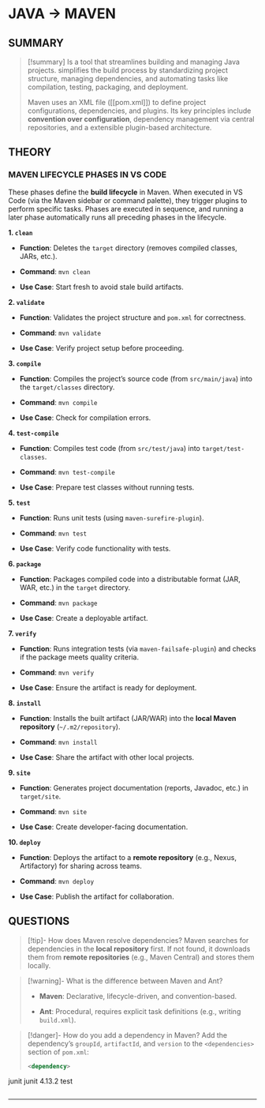 # JAVA -> MAVEN
## SUMMARY
> [!summary]
> Is a tool that streamlines building and managing Java projects. simplifies the build process by standardizing project structure, managing dependencies, and automating tasks like compilation, testing, packaging, and deployment. 
> 
> Maven uses an XML file ([[pom.xml]]) to define project configurations, dependencies, and plugins. Its key principles include **convention over configuration**, dependency management via central repositories, and a extensible plugin-based architecture.
## THEORY
### **MAVEN LIFECYCLE PHASES IN VS CODE**

These phases define the **build lifecycle** in Maven. When executed in VS Code (via the Maven sidebar or command palette), they trigger plugins to perform specific tasks. Phases are executed in sequence, and running a later phase automatically runs all preceding phases in the lifecycle.

**1. `clean`**

- **Function**: Deletes the `target` directory (removes compiled classes, JARs, etc.).
    
- **Command**: `mvn clean`
    
- **Use Case**: Start fresh to avoid stale build artifacts.
    

**2. `validate`**

- **Function**: Validates the project structure and `pom.xml` for correctness.
    
- **Command**: `mvn validate`
    
- **Use Case**: Verify project setup before proceeding.
    

**3. `compile`**

- **Function**: Compiles the project’s source code (from `src/main/java`) into the `target/classes` directory.
    
- **Command**: `mvn compile`
    
- **Use Case**: Check for compilation errors.
    

**4. `test-compile`**

- **Function**: Compiles test code (from `src/test/java`) into `target/test-classes`.
    
- **Command**: `mvn test-compile`
    
- **Use Case**: Prepare test classes without running tests.
    

**5. `test`**

- **Function**: Runs unit tests (using `maven-surefire-plugin`).
    
- **Command**: `mvn test`
    
- **Use Case**: Verify code functionality with tests.
    

**6. `package`**

- **Function**: Packages compiled code into a distributable format (JAR, WAR, etc.) in the `target` directory.
    
- **Command**: `mvn package`
    
- **Use Case**: Create a deployable artifact.
    

**7. `verify`**

- **Function**: Runs integration tests (via `maven-failsafe-plugin`) and checks if the package meets quality criteria.
    
- **Command**: `mvn verify`
    
- **Use Case**: Ensure the artifact is ready for deployment.
    

**8. `install`**

- **Function**: Installs the built artifact (JAR/WAR) into the **local Maven repository** (`~/.m2/repository`).
    
- **Command**: `mvn install`
    
- **Use Case**: Share the artifact with other local projects.
    

**9. `site`**

- **Function**: Generates project documentation (reports, Javadoc, etc.) in `target/site`.
    
- **Command**: `mvn site`
    
- **Use Case**: Create developer-facing documentation.
    

**10. `deploy`**

- **Function**: Deploys the artifact to a **remote repository** (e.g., Nexus, Artifactory) for sharing across teams.
    
- **Command**: `mvn deploy`
    
- **Use Case**: Publish the artifact for collaboration.

## QUESTIONS
> [!tip]- How does Maven resolve dependencies?
> Maven searches for dependencies in the **local repository** first. If not found, it downloads them from **remote repositories** (e.g., Maven Central) and stores them locally.

> [!warning]- What is the difference between Maven and Ant?
>- **Maven**: Declarative, lifecycle-driven, and convention-based.
>    
>- **Ant**: Procedural, requires explicit task definitions (e.g., writing `build.xml`).

> [!danger]- How do you add a dependency in Maven?
> Add the dependency’s `groupId`, `artifactId`, and `version` to the `<dependencies>` section of `pom.xml`:
> ```xml
><dependency>
  <groupId>junit</groupId>
  <artifactId>junit</artifactId>
  <version>4.13.2</version>
  <scope>test</scope>
</dependency>
>```
- - - 
